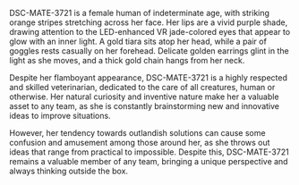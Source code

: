 DSC-MATE-3721 is a female human of indeterminate age, with striking orange stripes stretching across her face. Her lips are a vivid purple shade, drawing attention to the LED-enhanced VR jade-colored eyes that appear to glow with an inner light. A gold tiara sits atop her head, while a pair of goggles rests casually on her forehead. Delicate golden earrings glint in the light as she moves, and a thick gold chain hangs from her neck.

Despite her flamboyant appearance, DSC-MATE-3721 is a highly respected and skilled veterinarian, dedicated to the care of all creatures, human or otherwise. Her natural curiosity and inventive nature make her a valuable asset to any team, as she is constantly brainstorming new and innovative ideas to improve situations.

However, her tendency towards outlandish solutions can cause some confusion and amusement among those around her, as she throws out ideas that range from practical to impossible. Despite this, DSC-MATE-3721 remains a valuable member of any team, bringing a unique perspective and always thinking outside the box.